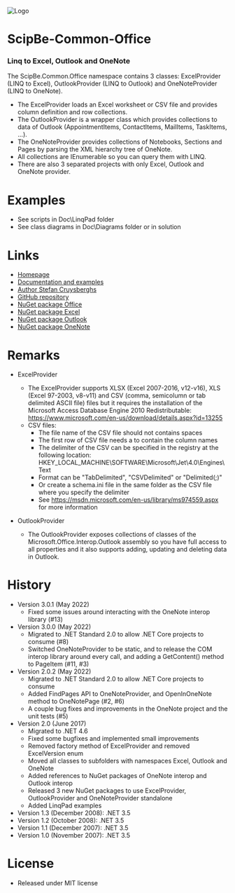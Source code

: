 ![Logo](Doc/Images/ScipBe.Common.Office.png) 
# ScipBe-Common-Office
### Linq to Excel, Outlook and OneNote

The ScipBe.Common.Office namespace contains 3 classes: ExcelProvider (LINQ to Excel), OutlookProvider (LINQ to Outlook) and OneNoteProvider (LINQ to OneNote). 
- The ExcelProvider loads an Excel worksheet or CSV file and provides column definition and row collections. 
- The OutlookProvider is a wrapper class which provides collections to data of Outlook (AppointmentItems, ContactItems, MailItems, TaskItems, ...). 
- The OneNoteProvider provides collections of Notebooks, Sections and Pages by parsing the XML hierarchy tree of OneNote. 
- All collections are IEnumerable so you can query them with LINQ. 
- There are also 3 separated projects with only Excel, Outlook and OneNote provider.

Examples
=================================================================

- See scripts in Doc\LinqPad folder
- See class diagrams in Doc\Diagrams folder or in solution

Links
=================================================================

- [Homepage](http://www.scip.be)
- [Documentation and examples](http://www.scip.be/index.php?Page=ComponentsNETOfficeItems)
- [Author Stefan Cruysberghs](http://www.scip.be/index.php?Page=AboutMe)
- [GitHub repository](https://github.com/scipbe/ScipBe-Common-Office)
- [NuGet package Office](https://www.nuget.org/packages/ScipBe.Common.Office)
- [NuGet package Excel](https://www.nuget.org/packages/ScipBe.Common.Office.Excel)
- [NuGet package Outlook](https://www.nuget.org/packages/ScipBe.Common.Office.Outlook)
- [NuGet package OneNote](https://www.nuget.org/packages/ScipBe.Common.Office.OneNote)

Remarks
=================================================================

- ExcelProvider
  - The ExcelProvider supports XLSX (Excel 2007-2016, v12-v16), XLS (Excel 97-2003, v8-v11) and CSV (comma, semicolumn or tab delimited ASCII file) files but it requires the installation of the Microsoft Access Database Engine 2010 Redistributable: https://www.microsoft.com/en-us/download/details.aspx?id=13255
  - CSV files:
    - The file name of the CSV file should not contains spaces
	- The first row of CSV file needs a to contain the column names
    - The delimiter of the CSV can be specified in the registry at the following location: HKEY_LOCAL_MACHINE\SOFTWARE\Microsoft\Jet\4.0\Engines\Text
    - Format can be "TabDelimited", "CSVDelimited" or "Delimited(;)"
    - Or create a schema.ini file in the same folder as the CSV file where you specify the delimiter
	- See https://msdn.microsoft.com/en-us/library/ms974559.aspx for more information

- OutlookProvider
  - The OutlookProvider exposes collections of classes of the Microsoft.Office.Interop.Outlook assembly so you have full access to all properties and it also supports adding, updating and deleting data in Outlook.

History
=================================================================
- Version 3.0.1 (May 2022)
  - Fixed some issues around interacting with the OneNote interop library (#13)
- Version 3.0.0 (May 2022)
  - Migrated to .NET Standard 2.0 to allow .NET Core projects to consume (#8)
  - Switched OneNoteProvider to be static, and to release the COM interop library around every call, and adding a GetContent() method to PageItem (#11, #3)
- Version 2.0.2 (May 2022)
  - Migrated to .NET Standard 2.0 to allow .NET Core projects to consume
  - Added FindPages API to OneNoteProvider, and OpenInOneNote method to OneNotePage (#2, #6)
  - A couple bug fixes and improvements in the OneNote project and the unit tests (#5)
- Version 2.0 (June 2017)
  - Migrated to .NET 4.6
  - Fixed some bugfixes and implemented small improvements
  - Removed factory method of ExcelProvider and removed ExcelVersion enum
  - Moved all classes to subfolders with namespaces Excel, Outlook and OneNote
  - Added references to NuGet packages of OneNote interop and Outlook interop
  - Released 3 new NuGet packages to use ExcelProvider, OutlookProvider and OneNoteProvider standalone
  - Added LinqPad examples
- Version 1.3 (December 2008): .NET 3.5
- Version 1.2 (October 2008): .NET 3.5
- Version 1.1 (December 2007): .NET 3.5
- Version 1.0 (November 2007): .NET 3.5

License
=================================================================

- Released under MIT license